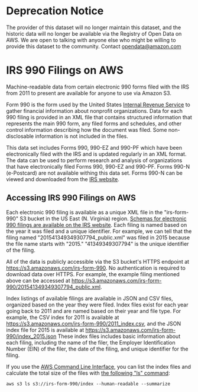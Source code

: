 # Deprecation Notice
The provider of this dataset will no longer maintain this dataset, and the historic data will no longer be available via the Registry of Open Data on AWS.  We are open to talking with anyone else who might be willing to provide this dataset to the community.  Contact <a href="mailto:opendata@amazon.com">opendata@amazon.com</a>

# IRS 990 Filings on AWS

Machine-readable data from certain electronic 990 forms filed with the IRS from 2011 to present are available for anyone to use via Amazon S3.

Form 990 is the form used by the United States [Internal Revenue Service](https://www.irs.gov/) to gather financial information about nonprofit organizations. Data for each 990 filing is provided in an XML file that contains structured information that represents the main 990 form, any filed forms and schedules, and other control information describing how the document was filed. Some non-disclosable information is not included in the files.

This data set includes Forms 990, 990-EZ and 990-PF which have been electronically filed with the IRS and is updated regularly in an XML format. The data can be used to perform research and analysis of organizations that have electronically filed Forms 990, 990-EZ and 990-PF. Forms 990-N (e-Postcard) are not available withing this data set. Forms 990-N can be viewed and downloaded from the [IRS website](https://www.irs.gov/charities-non-profits/search-for-forms-990-n-filed-by-small-tax-exempt-organizations).

## Accessing IRS 990 Filings on AWS

Each electronic 990 filing is available as a unique XML file in the "irs-form-990" S3 bucket in the US East (N. Virginia) region. [Schemas for electronic 990 filings are available on the IRS website](https://www.irs.gov/charities-non-profits/current-valid-xml-schemas-and-business-rules-for-exempt-organizations-modernized-e-file). Each filing is named based on the year it was filed and a unique identifier. For example, we can tell that the filing named "201541349349307794_public.xml" was filed in 2015 because the file name starts with "2015." "41349349307794" is the unique identifier of the filing.

All of the data is publicly accessible via the S3 bucket's HTTPS endpoint at https://s3.amazonaws.com/irs-form-990. No authentication is required to download data over HTTPS. For example, the example filing mentioned above can be accessed at https://s3.amazonaws.com/irs-form-990/201541349349307794_public.xml.

Index listings of available filings are available in JSON and CSV files, organized based on the year they were filed. Index files exist for each year going back to 2011 and are named based on their year and file type. For example, the CSV index for 2011 is available at https://s3.amazonaws.com/irs-form-990/2011_index.csv, and the JSON index file for 2015 is available at https://s3.amazonaws.com/irs-form-990/index_2015.json
These index files includes basic information about each filing, including the name of the filer, the Employer Identification Number (EIN) of the filer, the date of the filing, and unique identifier for the filing.

If you use the [AWS Command Line Interface](https://aws.amazon.com/documentation/cli/), you can list the index files and calculate the total size of the files with [the following "ls" command](http://docs.aws.amazon.com/cli/latest/reference/s3/ls.html):

`aws s3 ls s3://irs-form-990/index --human-readable --summarize`
